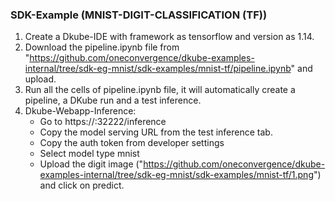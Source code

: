 ### SDK-Example (MNIST-DIGIT-CLASSIFICATION (TF))

1. Create a Dkube-IDE with framework as tensorflow and version as 1.14.
2. Download the pipeline.ipynb file from "https://github.com/oneconvergence/dkube-examples-internal/tree/sdk-eg-mnist/sdk-examples/mnist-tf/pipeline.ipynb" and upload.
3. Run all the cells of pipeline.ipynb file, it will automatically create a pipeline, a DKube run and a test inference.
4. Dkube-Webapp-Inference:
   - Go to https://:32222/inference
   - Copy the model serving URL from the test inference tab.
   - Copy the auth token from developer settings
   - Select model type mnist
   - Upload the digit image ("https://github.com/oneconvergence/dkube-examples-internal/tree/sdk-eg-mnist/sdk-examples/mnist-tf/1.png") and click on predict.


